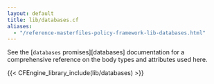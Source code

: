 ```yaml
---
layout: default
title: lib/databases.cf
aliases:
  - "/reference-masterfiles-policy-framework-lib-databases.html"
---
```


See the [`databases` promises][databases] documentation for a
comprehensive reference on the body types and attributes used here.

{{< CFEngine_library_include(lib/databases) >}}
